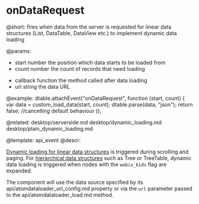 onDataRequest
=============


@short: fires when data from the server is requested for linear data structures (List, DataTable, DataView etc.) to implement dynamic data loading

@params:
- start       number      the position which data starts to be loaded from
- count       number      the count of records that need loading
* callback    function    the method called after data loading
* url         string      the data URL

@example:
dtable.attachEvent("onDataRequest", function (start, count) {
  var data = custom_load_data(start, count);
  dtable.parse(data, "json");
  return false; //cancelling default behaviour
));

@related:
	desktop/serverside.md
    desktop/dynamic_loading.md
    desktop/plain_dynamic_loading.md

@template:	api_event
@descr:

[Dynamic loading for linear data structures](desktop/plain_dynamic_loading.md) is triggered during scrolling and paging.
For [hierarchical data structures](datatree/dynamic_loading.md) such as Tree or TreeTable, dynamic data loading is triggered when nodes with
the `webix_kids` flag are expanded.

The component will use the data source specified by its api/atomdataloader_url_config.md property
or via the `url` parameter passed to the api/atomdataloader_load.md method.
